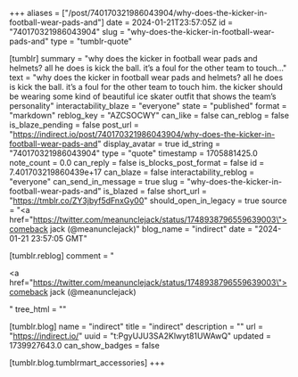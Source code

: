 +++
aliases = ["/post/740170321986043904/why-does-the-kicker-in-football-wear-pads-and"]
date = 2024-01-21T23:57:05Z
id = "740170321986043904"
slug = "why-does-the-kicker-in-football-wear-pads-and"
type = "tumblr-quote"

[tumblr]
summary = "why does the kicker in football wear pads and helmets? all he does is kick the ball. it’s a foul for the other team to touch..."
text = "why does the kicker in football wear pads and helmets? all he does is kick the ball. it&rsquo;s a foul for the other team to touch him. the kicker should be wearing some kind of beautiful ice skater outfit that shows the team&rsquo;s personality"
interactability_blaze = "everyone"
state = "published"
format = "markdown"
reblog_key = "AZCSOCWY"
can_like = false
can_reblog = false
is_blaze_pending = false
post_url = "https://indirect.io/post/740170321986043904/why-does-the-kicker-in-football-wear-pads-and"
display_avatar = true
id_string = "740170321986043904"
type = "quote"
timestamp = 1705881425.0
note_count = 0.0
can_reply = false
is_blocks_post_format = false
id = 7.401703219860439e+17
can_blaze = false
interactability_reblog = "everyone"
can_send_in_message = true
slug = "why-does-the-kicker-in-football-wear-pads-and"
is_blazed = false
short_url = "https://tmblr.co/ZY3jbyf5dFnxGy00"
should_open_in_legacy = true
source = "<a href=\"https://twitter.com/meanunclejack/status/1748938796559639003\">comeback jack (@meanunclejack)</a>"
blog_name = "indirect"
date = "2024-01-21 23:57:05 GMT"

[tumblr.reblog]
comment = "<p><a href=\"https://twitter.com/meanunclejack/status/1748938796559639003\">comeback jack (@meanunclejack)</a></p>"
tree_html = ""

[tumblr.blog]
name = "indirect"
title = "indirect"
description = ""
url = "https://indirect.io/"
uuid = "t:PgyUJU3SA2Klwyt81UWAwQ"
updated = 1739927643.0
can_show_badges = false

[tumblr.blog.tumblrmart_accessories]
+++
